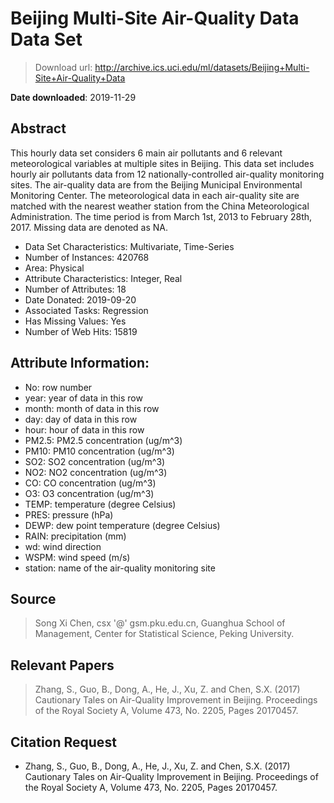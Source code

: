 # Beijing Multi-Site Air-Quality Data Data Set

> Download url: http://archive.ics.uci.edu/ml/datasets/Beijing+Multi-Site+Air-Quality+Data

**Date downloaded**: 2019-11-29

## Abstract

This hourly data set considers 6 main air pollutants and 6 relevant meteorological variables at multiple sites in Beijing. This data set includes hourly air pollutants data from 12 nationally-controlled air-quality monitoring sites. The air-quality data are from the Beijing Municipal Environmental Monitoring Center. The meteorological data in each air-quality site are matched with the nearest weather station from the China Meteorological Administration. The time period is from March 1st, 2013 to February 28th, 2017. Missing data are denoted as NA.


- Data Set Characteristics:  Multivariate, Time-Series
- Number of Instances: 420768
- Area: Physical
- Attribute Characteristics: Integer, Real
- Number of Attributes: 18
- Date Donated: 2019-09-20
- Associated Tasks: Regression
- Has Missing Values: Yes
- Number of Web Hits: 15819

## Attribute Information:

- No: row number
- year: year of data in this row
- month: month of data in this row
- day: day of data in this row
- hour: hour of data in this row
- PM2.5: PM2.5 concentration (ug/m^3)
- PM10: PM10 concentration (ug/m^3)
- SO2: SO2 concentration (ug/m^3)
- NO2: NO2 concentration (ug/m^3)
- CO: CO concentration (ug/m^3)
- O3: O3 concentration (ug/m^3)
- TEMP: temperature (degree Celsius)
- PRES: pressure (hPa)
- DEWP: dew point temperature (degree Celsius)
- RAIN: precipitation (mm)
- wd: wind direction
- WSPM: wind speed (m/s)
- station: name of the air-quality monitoring site


## Source

> Song Xi Chen, csx '@' gsm.pku.edu.cn, Guanghua School of Management, Center for Statistical Science, Peking University.


## Relevant Papers

> Zhang, S., Guo, B., Dong, A., He, J., Xu, Z. and Chen, S.X. (2017) Cautionary Tales on Air-Quality Improvement in Beijing. Proceedings of the Royal Society A, Volume 473, No. 2205, Pages 20170457.

## Citation Request

- Zhang, S., Guo, B., Dong, A., He, J., Xu, Z. and Chen, S.X. (2017) Cautionary Tales on Air-Quality Improvement in Beijing. Proceedings of the Royal Society A, Volume 473, No. 2205, Pages 20170457.
